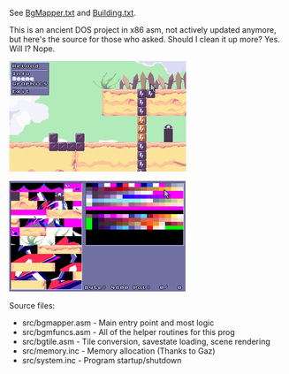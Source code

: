 See [BgMapper.txt](doc/BgMapper.txt) and [Building.txt](doc/Building.txt).

This is an ancient DOS project in x86 asm, not actively updated anymore, but here's the source for those who asked. Should I clean it up more? Yes. Will I? Nope.

![Scene Viewer](doc/ScreenShot0.png "Scene Viewer showing Dottie dreads nought by Goldlocke https://goldlocke.itch.io/dottie-dreads-nought")

![VRAM Graphics Viewer](doc/ScreenShot1.png "VRAM Graphics Viewer showing Dottie dreads nought by Goldlocke https://goldlocke.itch.io/dottie-dreads-nought")

Source files:
- src/bgmapper.asm - Main entry point and most logic
- src/bgmfuncs.asm - All of the helper routines for this prog
- src/bgtile.asm - Tile conversion, savestate loading, scene rendering
- src/memory.inc - Memory allocation (Thanks to Gaz)
- src/system.inc - Program startup/shutdown
